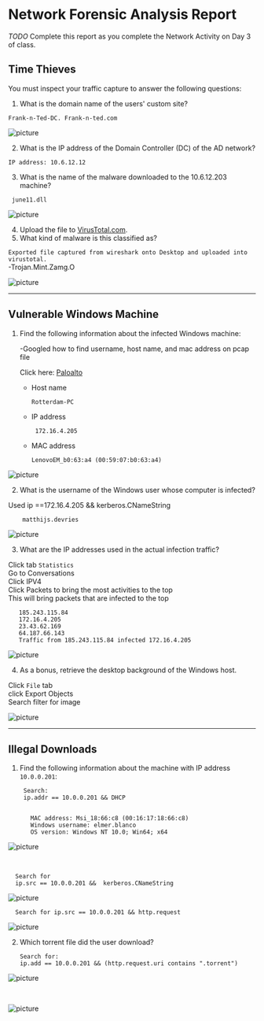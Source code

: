 # Network Forensic Analysis Report

_TODO_ Complete this report as you complete the Network Activity on Day 3 of class.

## Time Thieves 
You must inspect your traffic capture to answer the following questions:

1. What is the domain name of the users' custom site?

`Frank-n-Ted-DC. Frank-n-ted.com`

![picture](images/25franknted.PNG) 


2. What is the IP address of the Domain Controller (DC) of the AD network?

`IP address: 10.6.12.12`

3. What is the name of the malware downloaded to the 10.6.12.203 machine?

  `	june11.dll`

  ![picture](images/28fileExportobjects.PNG) 


4. Upload the file to [VirusTotal.com](https://www.virustotal.com/gui/). 
5. What kind of malware is this classified as?

`Exported file captured from wireshark onto Desktop and uploaded into virustotal.` 
<br>
-Trojan.Mint.Zamg.O

![picture](images/29virustotalTrojanQ5.PNG) 


---

## Vulnerable Windows Machine

1. Find the following information about the infected Windows machine:

    -Googled how to find username, host name, and mac address on pcap file

    Click here: [Paloalto](https://unit42.paloaltonetworks.com/using-wireshark-identifying-hosts-and-users/)

    - Host name

          Rotterdam-PC
    
    - IP address

           172.16.4.205

    - MAC address
    
          LenovoEM_b0:63:a4 (00:59:07:b0:63:a4)

![picture](images/31hostname.PNG) 

2. What is the username of the Windows user whose computer is infected?

Used ip ==172.16.4.205 && kerberos.CNameString 

        matthijs.devries

![picture](images/32CNAME.PNG) 

3. What are the IP addresses used in the actual infection traffic?

Click tab `Statistics` <br>
Go to Conversations <br>
Click IPV4 <br>
Click Packets to bring the most activities to the top <br>
This will bring packets that are infected to the top <br>


       185.243.115.84
       172.16.4.205
       23.43.62.169
       64.187.66.143 
       Traffic from 185.243.115.84 infected 172.16.4.205

![picture](images/33CStatsConvo.PNG) 


4. As a bonus, retrieve the desktop background of the Windows host.

Click `File` tab <br>
click Export Objects <br>
Search filter for image <br>

![picture](images/34Desktopimage.PNG) 



---

## Illegal Downloads

1. Find the following information about the machine with IP address `10.0.0.201`:
   

        Search:
        ip.addr == 10.0.0.201 && DHCP


          MAC address: Msi_18:66:c8 (00:16:17:18:66:c8)
          Windows username: elmer.blanco 
          OS version: Windows NT 10.0; Win64; x64


     
![picture](images/35MACaddy.PNG) 

<br>

      Search for
      ip.src == 10.0.0.201 &&  kerberos.CNameString

![picture](images/36CNAME.PNG) 


      Search for ip.src == 10.0.0.201 && http.request

![picture](images/37HTTP.PNG) 


2. Which torrent file did the user download?

       Search for: 
       ip.add == 10.0.0.201 && (http.request.uri contains ".torrent")

![picture](images/38Torrent.PNG) 


<br>

![picture](images/39Betty.PNG) 

